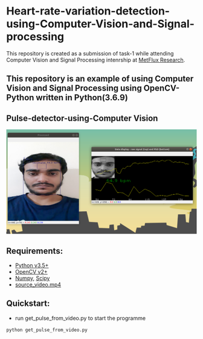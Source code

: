 # Heart-rate-variation-detection-using-Computer-Vision-and-Signal-processing
This repository is created as a submission of task-1 while attending Computer Vision and Signal Processing intenrship at [MetFlux Research](http://www.metflux.in/).

## This repository is an example of using Computer Vision and Signal Processing using OpenCV-Python written in Python(3.6.9) 

Pulse-detector-using-Computer Vision
-----------------------


![Alt text](execution_screenshot.png "Signal processing")


Requirements:
---------------

- [Python v3.5+](http://python.org/)
- [OpenCV v2+](http://opencv.org/)
- [Numpy](https://numpy.org/), [Scipy](https://www.scipy.org/)
- [source_video.mp4](https://iitram-my.sharepoint.com/:v:/g/personal/kamlesh_kumar_19e_iitram_ac_in/EfCewkfkKyRBsN9ztFdHWb4BNBLCFl77cAO_naUxKHmNGA?e=75GPJE)

Quickstart:
------------

- run get_pulse_from_video.py to start the programme

```
python get_pulse_from_video.py
```

